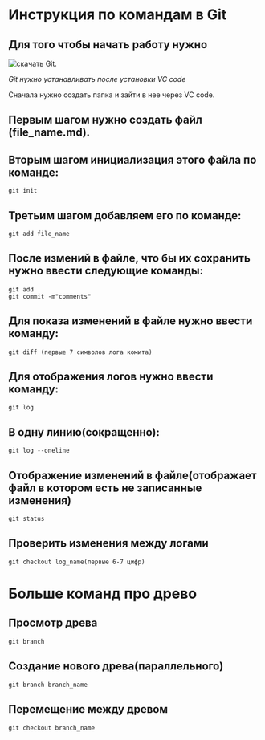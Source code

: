 # Инструкция по командам в Git

## Для того чтобы начать работу нужно 
![скачать Git](https://git-scm.com).

*Git нужно устанавливать после установки VC code*

Сначала нужно создать папка и зайти в нее через VC code.

## Первым шагом нужно создать файл (file_name.md).

## Вторым шагом инициализация этого файла по команде:

    git init

## Третьим шагом добавляем его по команде:

    git add file_name

## После измений в файле, что бы их сохранить нужно ввести следующие команды:

    git add
    git commit -m"comments"

## Для показа изменений в файле нужно ввести команду:

    git diff (первые 7 символов лога комита)

## Для отображения логов нужно ввести команду:

    git log
## В одну линию(сокращенно):

    git log --oneline

## Отображение изменений в файле(отображает файл в котором есть не записанные изменения)

    git status

## Проверить изменения между логами

    git checkout log_name(первые 6-7 цифр)

# Больше команд про древо

## Просмотр древа

    git branch

## Создание нового древа(параллельного)

    git branch branch_name

## Перемещение между древом

    git checkout branch_name
